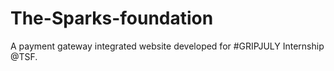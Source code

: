 # The-Sparks-foundation
A payment gateway integrated website developed for #GRIPJULY Internship @TSF.
